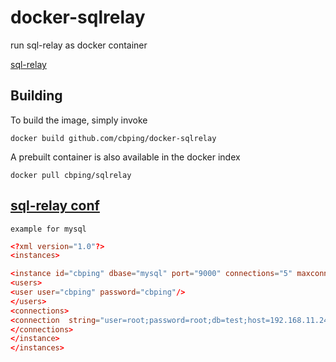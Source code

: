 # docker-sqlrelay
run sql-relay as docker container 

[sql-relay](http://sqlrelay.sourceforge.net/sqlrelay/)

## Building

To build the image, simply invoke

    docker build github.com/cbping/docker-sqlrelay

A prebuilt container is also available in the docker index

    docker pull cbping/sqlrelay

## [sql-relay conf](http://sqlrelay.sourceforge.net/sqlrelay/admin/configguide.html)

`example for mysql`

```conf
<?xml version="1.0"?>
<instances>

<instance id="cbping" dbase="mysql" port="9000" connections="5" maxconnections="10">
<users>
<user user="cbping" password="cbping"/>
</users>
<connections>
<connection  string="user=root;password=root;db=test;host=192.168.11.24;port=3306" />
</connections>
</instance>
</instances>
```
